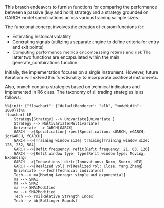 This branch endeavors to furnish functions for comparing the performance between a passive (buy and hold) strategy and a strategy grounded on GARCH model specifications across various training sample sizes.

The functional concept involves the creation of custom functions for:

- Estimating historical volatility
- Generating signals (utilizing a separate engine to define criteria for entry and exit points)
- Computing performance metrics encompassing returns and risk
The latter two functions are encapsulated within the main generate_combinations function.

Initially, the implementation focuses on a single instrument. However, future iterations will extend this functionality to incorporate additional instruments.

Also, branch contains strategies based on technical indicators and implemented in R6 class.
The taxonomy of all trading strategies is as follows:

```mermaid
%%{init: {"flowchart": {"defaultRenderer": "elk", "nodeWidth": 1000}}}%%
flowchart LR
    Strategy[Strategy] --> Univariate[Univariate ]
    Strategy --> Multivariate[Multivariate]
    Univariate --> GARCH[GARCH]
    GARCH -->|Specification| spec[Specification: sGARCH, eGARCH, jgrGARCH, fGARCH]
    GARCH -->|Training window size| training[Training window size: 126, 252, 504]
    GARCH -->|Refit frequency| refit[Refit frequency: 21, 63, 126]
    GARCH -->|Refit window type| type[Refit window type: Moving, Expanding]
    GARCH -->|Innovations| distr[Innovations: Norm, Snorm, NIG]
    GARCH -->|Realized vol| rv[Realized vol: Close, Yang.Zhang]
    Univariate --> Tech[Technical indicators]
    Tech --> ma[Moving Average: simple and exponential]
    ma --> SMA1
    ma --> SMA2
    ma --> SMA1Modified
    ma --> SMA2Modified
    Tech --> rsi[Relative Strength Index]
    Tech --> bb[Bollinger Bounds]

